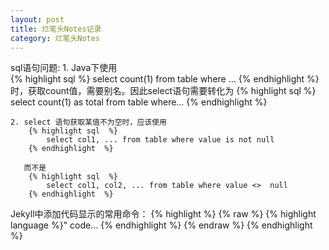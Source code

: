 ```yaml
---
layout: post
title: 烂笔头Notes记录
category: 烂笔头Notes
---
```

sql语句问题:
	1. Java下使用  
		{% highlight sql  %}
			select count(1) from table where …
		{% endhighlight  %} 
	   时，获取count值，需要别名。因此select语句需要转化为 
		{% highlight sql  %}
			select count(1) as total from table where…
		{% endhighlight  %} 

	2. select 语句获取某值不为空时，应该使用 
		{% highlight sql  %}
			select col1, ... from table where value is not null
		{% endhighlight  %}

	   而不是 
		{% highlight sql  %}
			select col1, col2, ... from table where value <>  null
		{% endhighlight  %}

Jekyll中添加代码显示的常用命令：
	{% highlight %}
	{% raw %}
	{% highlight language %}"
		code...
	{% endhighlight %}
	{% endraw %}
	{% endhighlight %}



